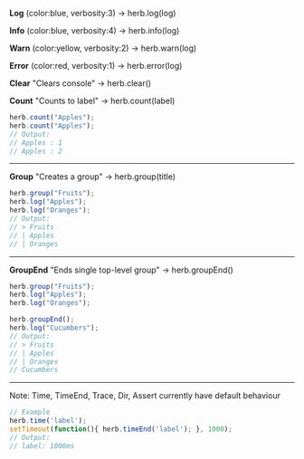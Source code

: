 **Log** (color:blue, verbosity:3) -> herb.log(log)

**Info** (color:blue, verbosity:4) -> herb.info(log)

**Warn** (color:yellow, verbosity:2) -> herb.warn(log)

**Error** (color:red, verbosity:1) -> herb.error(log)

**Clear** "Clears console" -> herb.clear()

**Count** "Counts to label" -> herb.count(label)
```javascript
herb.count("Apples");
herb.count("Apples");
// Output:
// Apples : 1
// Apples : 2
```

---------------
**Group** "Creates a group" -> herb.group(title)
```javascript
herb.group("Fruits");
herb.log("Apples");
herb.log("Oranges");
// Output:
// > Fruits
// | Apples
// | Oranges
```

---------------
**GroupEnd** "Ends single top-level group" -> herb.groupEnd()
```javascript
herb.group("Fruits");
herb.log("Apples");
herb.log("Oranges");

herb.groupEnd();
herb.log("Cucumbers");
// Output:
// > Fruits
// | Apples
// | Oranges
// Cucumbers
```

---------------
Note: Time, TimeEnd, Trace, Dir, Assert currently have default behaviour
```javascript
// Example
herb.time('label');
setTimeout(function(){ herb.timeEnd('label'); }, 1000);
// Output:
// label: 1000ms 
```